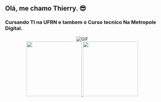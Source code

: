 ## Olá, me chamo Thierry. 😎

### Cursando TI na UFRN e tambem o Curso tecnico Na Metropole Digital.

<div align="center">
  <img alt="GIF" src="https://media.giphy.com/media/GRVM7bxdn7yEFWTN6i/giphy.gif" />
</div>



<div align="center">
  <a href="https://github.com/thyevidal">
  <img height="180em" src="https://github-readme-stats.vercel.app/api?username=thyevidal&show_icons=true&theme=dracula&include_all_commits=true&count_private=true"/>
  <img height="180em" src="https://github-readme-stats.vercel.app/api/top-langs/?username=thyevidal&layout=compact&langs_count=7&theme=dracula"/>
</div>
